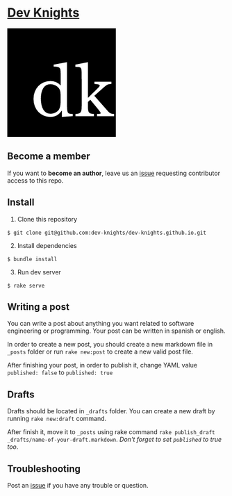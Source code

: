 # [Dev Knights](https://dev-knights.github.io/)
![logo](assets/images/logo.png)
## Become a member

If you want to **become an author**, leave us an [issue](https://github.com/dev-knights/dev-knights.github.io/issues) requesting contributor access to this repo.

## Install

1. Clone this repository

```
$ git clone git@github.com:dev-knights/dev-knights.github.io.git
```

2. Install dependencies

```
$ bundle install
```

3. Run dev server

```
$ rake serve
```

## Writing a post

You can write a post about anything you want related to software engineering or programming. Your post can be written in spanish or english.

In order to create a new post, you should create a new markdown file in `_posts` folder or run `rake new:post` to create a new valid post file.

After finishing your post, in order to publish it, change YAML value `published: false` to `published: true`

## Drafts

Drafts should be located in `_drafts` folder. You can create a new draft by running `rake new:draft` command.

After finish it, move it to `_posts` using rake command `rake publish_draft _drafts/name-of-your-draft.markdown`. *Don't forget to set `published` to true too*.

## Troubleshooting

Post an [issue](https://github.com/dev-knights/dev-knights.github.io/issues) if you have any trouble or question.
